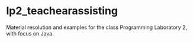 # lp2_teachearassisting
Material resolution and examples for the class Programming Laboratory 2, with focus on Java.
